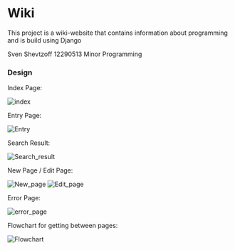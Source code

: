 # Wiki

This project is a wiki-website that contains information about programming and is build using Django


Sven Shevtzoff
12290513
Minor Programming

### Design

Index Page:

![index](index.jpeg)

Entry Page:

![Entry](entry.jpeg)

Search Result:

![Search_result](search.jpeg)

New Page / Edit Page:

![New_page](new_page.jpeg)
![Edit_page](edit_page.jpeg)

Error Page:

![error_page](error_page.jpeg)

Flowchart for getting between pages:
    
![Flowchart](flowchart_wiki.drawio.png)

